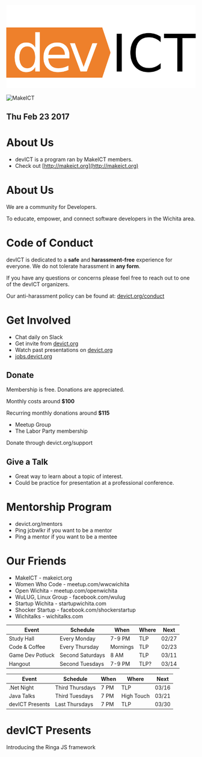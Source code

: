 ![devICT](https://raw.githubusercontent.com/devict/Graphics/master/devict-logo.png)

![MakeICT](http://makeict.org/wiki/images/e/ee/MakeICT-Logotype.svg)

## Thu Feb 23 2017


# About Us
* devICT is a program ran by MakeICT members.
* Check out [http://makeict.org](http://makeict.org)


# About Us
We are a community for Developers.

To educate, empower, and connect software developers in the Wichita area.


# Code of Conduct
devICT is dedicated to a **safe** and **harassment-free** experience for
everyone. We do not tolerate harassment in **any form**.

If you have any questions or concerns please feel free to reach out to one
of the devICT organizers.

Our anti-harassment policy can be found at:
[devict.org/conduct](https://devict.org/conduct)



# Get Involved
* Chat daily on Slack
 * Get invite from [devict.org](http://devict.org)
* Watch past presentations on [devict.org](http://devict.org)
* [jobs.devict.org](http://jobs.devict.org)


## Donate
Membership is free. Donations are appreciated.

Monthly costs around **$100**

Recurring monthly donations around **$115**

* Meetup Group
* The Labor Party membership

Donate through devict.org/support


## Give a Talk
* Great way to learn about a topic of interest.
* Could be practice for presentation at a professional conference.


# Mentorship Program

* devict.org/mentors
* Ping jcbwlkr if you want to be a mentor
* Ping a mentor if you want to be a mentee



# Our Friends

* MakeICT - makeict.org
* Women Who Code - meetup.com/wwcwichita
* Open Wichita - meetup.com/openwichita
* WuLUG, Linux Group - facebook.com/wulug
* Startup Wichita - startupwichita.com
* Shocker Startup - facebook.com/shockerstartup
* Wichitalks - wichitalks.com



| Event            | Schedule               | When     | Where      | Next  |
| ---------------- | ---------------------- | -------- | ---------- | ----- |
| Study Hall       | Every Monday           | 7-9 PM   | TLP        | 02/27 |
| Code & Coffee    | Every Thursday         | Mornings | TLP        | 02/23 |
| Game Dev Potluck | Second Saturdays       | 8 AM     | TLP        | 03/11 |
| Hangout          | Second Tuesdays        | 7-9 PM   | TLP?       | 03/14 |


| Event            | Schedule               | When     | Where      | Next  |
| ---------------- | ---------------------- | -------- | ---------- | ----- |
| .Net Night       | Third Thursdays        | 7 PM     | TLP        | 03/16 |
| Java Talks       | Third Tuesdays         | 7 PM     | High Touch | 03/21 |
| devICT Presents  | Last Thursdays         | 7 PM     | TLP        | 03/30 |




# devICT Presents

Introducing the Ringa JS framework
